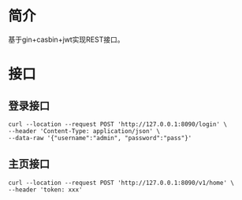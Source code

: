 # 简介
基于gin+casbin+jwt实现REST接口。

# 接口
## 登录接口
```http request
curl --location --request POST 'http://127.0.0.1:8090/login' \
--header 'Content-Type: application/json' \
--data-raw '{"username":"admin", "password":"pass"}'
```
## 主页接口
```http request
curl --location --request POST 'http://127.0.0.1:8090/v1/home' \
--header 'token: xxx'
```